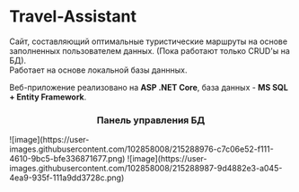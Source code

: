 # Travel-Assistant
<p>
Сайт, составляющий оптимальные туристические маршруты на основе заполненных пользователем данных. (Пока работают только CRUD'ы на БД).<br>
Работает на основе локальной базы даннных.
</p>
<p> Веб-приложение реализовано на <strong>ASP .NET Core</strong>, база данных - <strong>MS SQL + Entity Framework</strong>. 
  
  <h3 style = "text-align:center;">Панель управления БД</h3>
![image](https://user-images.githubusercontent.com/102858008/215288976-c7c06e52-f111-4610-9bc5-bfe336871677.png)
![image](https://user-images.githubusercontent.com/102858008/215288987-9d4882e3-a045-4ea9-935f-111a9dd3728c.png)


